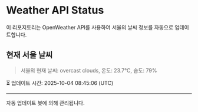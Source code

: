 
# Weather API Status

이 리포지토리는 OpenWeather API를 사용하여 서울의 날씨 정보를 자동으로 업데이트합니다.

## 현재 서울 날씨
> 서울의 현재 날씨: overcast clouds, 온도: 23.7°C, 습도: 79%

⏳ 업데이트 시간: 2025-10-04 08:45:06 (UTC)

---
자동 업데이트 봇에 의해 관리됩니다.
